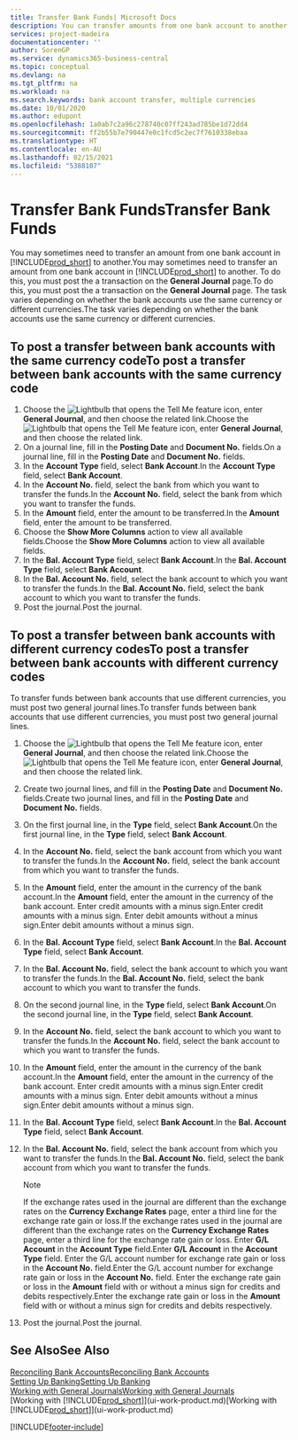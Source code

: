 ```yaml
---
title: Transfer Bank Funds| Microsoft Docs
description: You can transfer amounts from one bank account to another, including different currencies, by posting the transaction in the general journal.
services: project-madeira
documentationcenter: ''
author: SorenGP
ms.service: dynamics365-business-central
ms.topic: conceptual
ms.devlang: na
ms.tgt_pltfrm: na
ms.workload: na
ms.search.keywords: bank account transfer, multiple currencies
ms.date: 10/01/2020
ms.author: edupont
ms.openlocfilehash: 1a0ab7c2a96c278740c07ff243ad785be1d72dd4
ms.sourcegitcommit: ff2b55b7e790447e0c1fcd5c2ec7f7610338ebaa
ms.translationtype: HT
ms.contentlocale: en-AU
ms.lasthandoff: 02/15/2021
ms.locfileid: "5388107"
---
```

# <a name="transfer-bank-funds"></a><span data-ttu-id="4d96f-103">Transfer Bank Funds</span><span class="sxs-lookup"><span data-stu-id="4d96f-103">Transfer Bank Funds</span></span>
<span data-ttu-id="4d96f-104">You may sometimes need to transfer an amount from one bank account in [!INCLUDE[prod_short](includes/prod_short.md)] to another.</span><span class="sxs-lookup"><span data-stu-id="4d96f-104">You may sometimes need to transfer an amount from one bank account in [!INCLUDE[prod_short](includes/prod_short.md)] to another.</span></span> <span data-ttu-id="4d96f-105">To do this, you must post the a transaction on the **General Journal** page.</span><span class="sxs-lookup"><span data-stu-id="4d96f-105">To do this, you must post the a transaction on the **General Journal** page.</span></span> <span data-ttu-id="4d96f-106">The task varies depending on whether the bank accounts use the same currency or different currencies.</span><span class="sxs-lookup"><span data-stu-id="4d96f-106">The task varies depending on whether the bank accounts use the same currency or different currencies.</span></span>

## <a name="to-post-a-transfer-between-bank-accounts-with-the-same-currency-code"></a><span data-ttu-id="4d96f-107">To post a transfer between bank accounts with the same currency code</span><span class="sxs-lookup"><span data-stu-id="4d96f-107">To post a transfer between bank accounts with the same currency code</span></span>
1. <span data-ttu-id="4d96f-108">Choose the ![Lightbulb that opens the Tell Me feature](media/ui-search/search_small.png "Tell me what you want to do") icon, enter **General Journal**, and then choose the related link.</span><span class="sxs-lookup"><span data-stu-id="4d96f-108">Choose the ![Lightbulb that opens the Tell Me feature](media/ui-search/search_small.png "Tell me what you want to do") icon, enter **General Journal**, and then choose the related link.</span></span>
2. <span data-ttu-id="4d96f-109">On a journal line, fill in the **Posting Date** and **Document No.** fields.</span><span class="sxs-lookup"><span data-stu-id="4d96f-109">On a journal line, fill in the **Posting Date** and **Document No.** fields.</span></span>
3. <span data-ttu-id="4d96f-110">In the **Account Type** field, select **Bank Account**.</span><span class="sxs-lookup"><span data-stu-id="4d96f-110">In the **Account Type** field, select **Bank Account**.</span></span>
4. <span data-ttu-id="4d96f-111">In the **Account No.** field, select the bank from which you want to transfer the funds.</span><span class="sxs-lookup"><span data-stu-id="4d96f-111">In the **Account No.** field, select the bank from which you want to transfer the funds.</span></span>
5. <span data-ttu-id="4d96f-112">In the **Amount** field, enter the amount to be transferred.</span><span class="sxs-lookup"><span data-stu-id="4d96f-112">In the **Amount** field, enter the amount to be transferred.</span></span>
6. <span data-ttu-id="4d96f-113">Choose the **Show More Columns** action to view all available fields.</span><span class="sxs-lookup"><span data-stu-id="4d96f-113">Choose the **Show More Columns** action to view all available fields.</span></span>
7. <span data-ttu-id="4d96f-114">In the **Bal. Account Type** field, select **Bank Account**.</span><span class="sxs-lookup"><span data-stu-id="4d96f-114">In the **Bal. Account Type** field, select **Bank Account**.</span></span>
8. <span data-ttu-id="4d96f-115">In the **Bal. Account No.** field, select the bank account to which you want to transfer the funds.</span><span class="sxs-lookup"><span data-stu-id="4d96f-115">In the **Bal. Account No.** field, select the bank account to which you want to transfer the funds.</span></span>
9. <span data-ttu-id="4d96f-116">Post the journal.</span><span class="sxs-lookup"><span data-stu-id="4d96f-116">Post the journal.</span></span>

## <a name="to-post-a-transfer-between-bank-accounts-with-different-currency-codes"></a><span data-ttu-id="4d96f-117">To post a transfer between bank accounts with different currency codes</span><span class="sxs-lookup"><span data-stu-id="4d96f-117">To post a transfer between bank accounts with different currency codes</span></span>
<span data-ttu-id="4d96f-118">To transfer funds between bank accounts that use different currencies, you must post two general journal lines.</span><span class="sxs-lookup"><span data-stu-id="4d96f-118">To transfer funds between bank accounts that use different currencies, you must post two general journal lines.</span></span>

1. <span data-ttu-id="4d96f-119">Choose the ![Lightbulb that opens the Tell Me feature](media/ui-search/search_small.png "Tell me what you want to do") icon, enter **General Journal**, and then choose the related link.</span><span class="sxs-lookup"><span data-stu-id="4d96f-119">Choose the ![Lightbulb that opens the Tell Me feature](media/ui-search/search_small.png "Tell me what you want to do") icon, enter **General Journal**, and then choose the related link.</span></span>
2. <span data-ttu-id="4d96f-120">Create two journal lines, and fill in the **Posting Date** and **Document No.** fields.</span><span class="sxs-lookup"><span data-stu-id="4d96f-120">Create two journal lines, and fill in the **Posting Date** and **Document No.** fields.</span></span>
3. <span data-ttu-id="4d96f-121">On the first journal line, in the **Type** field, select **Bank Account**.</span><span class="sxs-lookup"><span data-stu-id="4d96f-121">On the first journal line, in the **Type** field, select **Bank Account**.</span></span>
4. <span data-ttu-id="4d96f-122">In the **Account No.** field, select the bank account from which you want to transfer the funds.</span><span class="sxs-lookup"><span data-stu-id="4d96f-122">In the **Account No.** field, select the bank account from which you want to transfer the funds.</span></span>
5. <span data-ttu-id="4d96f-123">In the **Amount** field, enter the amount in the currency of the bank account.</span><span class="sxs-lookup"><span data-stu-id="4d96f-123">In the **Amount** field, enter the amount in the currency of the bank account.</span></span> <span data-ttu-id="4d96f-124">Enter credit amounts with a minus sign.</span><span class="sxs-lookup"><span data-stu-id="4d96f-124">Enter credit amounts with a minus sign.</span></span> <span data-ttu-id="4d96f-125">Enter debit amounts without a minus sign.</span><span class="sxs-lookup"><span data-stu-id="4d96f-125">Enter debit amounts without a minus sign.</span></span>
6. <span data-ttu-id="4d96f-126">In the **Bal. Account Type** field, select **Bank Account**.</span><span class="sxs-lookup"><span data-stu-id="4d96f-126">In the **Bal. Account Type** field, select **Bank Account**.</span></span>
7. <span data-ttu-id="4d96f-127">In the **Bal. Account No.** field, select the bank account to which you want to transfer the funds.</span><span class="sxs-lookup"><span data-stu-id="4d96f-127">In the **Bal. Account No.** field, select the bank account to which you want to transfer the funds.</span></span>
8. <span data-ttu-id="4d96f-128">On the second journal line, in the **Type** field, select **Bank Account**.</span><span class="sxs-lookup"><span data-stu-id="4d96f-128">On the second journal line, in the **Type** field, select **Bank Account**.</span></span>
9. <span data-ttu-id="4d96f-129">In the **Account No.** field, select the bank account to which you want to transfer the funds.</span><span class="sxs-lookup"><span data-stu-id="4d96f-129">In the **Account No.** field, select the bank account to which you want to transfer the funds.</span></span>
10. <span data-ttu-id="4d96f-130">In the **Amount** field, enter the amount in the currency of the bank account.</span><span class="sxs-lookup"><span data-stu-id="4d96f-130">In the **Amount** field, enter the amount in the currency of the bank account.</span></span> <span data-ttu-id="4d96f-131">Enter credit amounts with a minus sign.</span><span class="sxs-lookup"><span data-stu-id="4d96f-131">Enter credit amounts with a minus sign.</span></span> <span data-ttu-id="4d96f-132">Enter debit amounts without a minus sign.</span><span class="sxs-lookup"><span data-stu-id="4d96f-132">Enter debit amounts without a minus sign.</span></span>
11. <span data-ttu-id="4d96f-133">In the **Bal. Account Type** field, select **Bank Account**.</span><span class="sxs-lookup"><span data-stu-id="4d96f-133">In the **Bal. Account Type** field, select **Bank Account**.</span></span>  
12. <span data-ttu-id="4d96f-134">In the **Bal. Account No.** field, select the bank account from which you want to transfer the funds.</span><span class="sxs-lookup"><span data-stu-id="4d96f-134">In the **Bal. Account No.** field, select the bank account from which you want to transfer the funds.</span></span>

    > [!NOTE]  
    > <span data-ttu-id="4d96f-135">If the exchange rates used in the journal are different than the exchange rates on the **Currency Exchange Rates** page, enter a third line for the exchange rate gain or loss.</span><span class="sxs-lookup"><span data-stu-id="4d96f-135">If the exchange rates used in the journal are different than the exchange rates on the **Currency Exchange Rates** page, enter a third line for the exchange rate gain or loss.</span></span> <span data-ttu-id="4d96f-136">Enter **G/L Account** in the **Account Type** field.</span><span class="sxs-lookup"><span data-stu-id="4d96f-136">Enter **G/L Account** in the **Account Type** field.</span></span> <span data-ttu-id="4d96f-137">Enter the G/L account number for exchange rate gain or loss in the **Account No.** field.</span><span class="sxs-lookup"><span data-stu-id="4d96f-137">Enter the G/L account number for exchange rate gain or loss in the **Account No.** field.</span></span> <span data-ttu-id="4d96f-138">Enter the exchange rate gain or loss in the **Amount** field with or without a minus sign for credits and debits respectively.</span><span class="sxs-lookup"><span data-stu-id="4d96f-138">Enter the exchange rate gain or loss in the **Amount** field with or without a minus sign for credits and debits respectively.</span></span>
13. <span data-ttu-id="4d96f-139">Post the journal.</span><span class="sxs-lookup"><span data-stu-id="4d96f-139">Post the journal.</span></span>

## <a name="see-also"></a><span data-ttu-id="4d96f-140">See Also</span><span class="sxs-lookup"><span data-stu-id="4d96f-140">See Also</span></span>
[<span data-ttu-id="4d96f-141">Reconciling Bank Accounts</span><span class="sxs-lookup"><span data-stu-id="4d96f-141">Reconciling Bank Accounts</span></span>](bank-manage-bank-accounts.md)  
[<span data-ttu-id="4d96f-142">Setting Up Banking</span><span class="sxs-lookup"><span data-stu-id="4d96f-142">Setting Up Banking</span></span>](bank-setup-banking.md)  
[<span data-ttu-id="4d96f-143">Working with General Journals</span><span class="sxs-lookup"><span data-stu-id="4d96f-143">Working with General Journals</span></span>](ui-work-general-journals.md)  
<span data-ttu-id="4d96f-144">[Working with [!INCLUDE[prod_short](includes/prod_short.md)]](ui-work-product.md)</span><span class="sxs-lookup"><span data-stu-id="4d96f-144">[Working with [!INCLUDE[prod_short](includes/prod_short.md)]](ui-work-product.md)</span></span>


[!INCLUDE[footer-include](includes/footer-banner.md)]